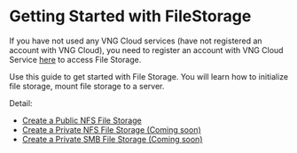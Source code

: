 # Getting Started with FileStorage

If you have not used any VNG Cloud services (have not registered an account with VNG Cloud), you need to register an account with VNG Cloud Service [here](https://register.vngcloud.vn/signup) to access File Storage.

Use this guide to get started with File Storage. You will learn how to initialize file storage, mount file storage to a server.

Detail:

* [Create a Public NFS File Storage](create-a-public-nfs-file-storage.md)
* [Create a Private NFS File Storage (Coming soon)](create-a-private-nfs-file-storage-coming-soon.md)
* [Create a Private SMB File Storage (Coming soon)](create-a-private-smb-file-storage-coming-soon.md)
